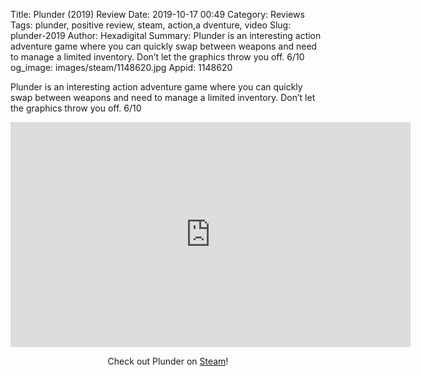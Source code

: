 Title: Plunder (2019) Review
Date: 2019-10-17 00:49
Category: Reviews
Tags: plunder, positive review, steam, action,a dventure, video
Slug: plunder-2019
Author: Hexadigital
Summary: Plunder is an interesting action adventure game where you can quickly swap between weapons and need to manage a limited inventory. Don’t let the graphics throw you off. 6/10
og_image: images/steam/1148620.jpg
Appid: 1148620

Plunder is an interesting action adventure game where you can quickly swap between weapons and need to manage a limited inventory. Don’t let the graphics throw you off. 6/10

<center><iframe src="https://www.youtube.com/embed/Ph2gAUgo8hc?feature=oembed" allow="accelerometer; autoplay; encrypted-media; gyroscope; picture-in-picture" width="640" height="360" frameborder="0"></iframe>

Check out Plunder on [Steam](https://store.steampowered.com/app/1148620/?curator_clanid=34633900)!</center>